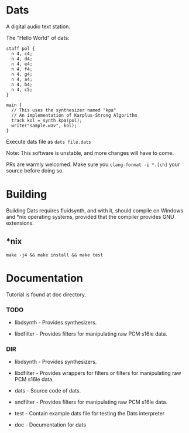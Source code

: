 # Dats

A digital audio text station.

The "Hello World" of dats:
```
staff pol {
  n 4, c4;
  n 4, d4;
  n 4, e4;
  n 4, f4;
  n 4, g4;
  n 4, a4;
  n 4, b4;
  n 4, c5;
}

main {
  // This uses the synthesizer named "kpa"
  // An implementation of Karplus-Strong Algorithm
  track kol = synth.kpa(pol);
  write("sample.wav", kol);
}
```
Execute dats file as `dats file.dats`

Note: This software is unstable, and more changes will have to come. 

PRs are warmly welcomed. Make sure you `clang-format -i *.[ch]` your source before doing so.

# Building

Building Dats requires fluidsynth, and with it, should compile on Windows and \*nix operating
systems, provided that the compiler provides GNU extensions.

## \*nix

```
make -j4 && make install && make test
```

# Documentation

Tutorial is found at doc directory.

### TODO

- libdsynth - Provides synthesizers.

- libdfilter - Provides filters for manipulating raw PCM s16le data.

### DIR

- libdsynth - Provides synthesizers.

- libdfilter - Provides wrappers for filters or filters for manipulating raw PCM
  s16le data.

- dats - Source code of dats.

- sndfilter - Provides filters for manipulating raw PCM s16le data.

- test - Contain example dats file for testing the Dats interpreter

- doc - Documentation for dats



